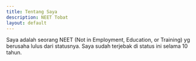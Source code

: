 ```yaml
---
title: Tentang Saya
description: NEET Tobat
layout: default
---
```


Saya adalah seorang NEET (Not in Employment, Education, or Training) yg berusaha lulus dari statusnya. Saya sudah terjebak di status ini selama 10 tahun.